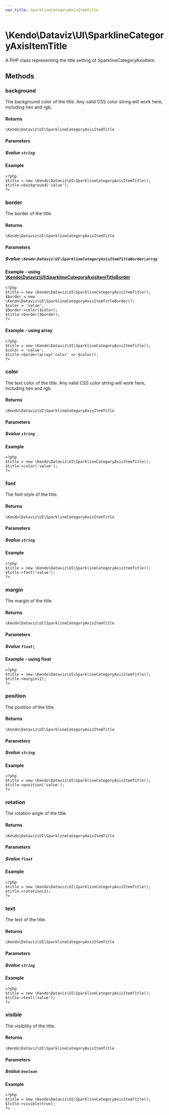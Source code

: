 ```yaml
---
nav_title: SparklineCategoryAxisItemTitle
---
```


# \Kendo\Dataviz\UI\SparklineCategoryAxisItemTitle

A PHP class representing the title setting of SparklineCategoryAxisItem.


## Methods

### background
The background color of the title. Any valid CSS color string will work here, including
hex and rgb.

#### Returns
`\Kendo\Dataviz\UI\SparklineCategoryAxisItemTitle`

#### Parameters

##### $value `string`



#### Example 
    <?php
    $title = new \Kendo\Dataviz\UI\SparklineCategoryAxisItemTitle();
    $title->background('value');
    ?>

### border

The border of the title.

#### Returns
`\Kendo\Dataviz\UI\SparklineCategoryAxisItemTitle`

#### Parameters

##### $value `\Kendo\Dataviz\UI\SparklineCategoryAxisItemTitleBorder|array`


#### Example - using [\Kendo\Dataviz\UI\SparklineCategoryAxisItemTitleBorder](/kendo-ui/api/wrappers/php/Kendo/Dataviz/UI/SparklineCategoryAxisItemTitleBorder)
    <?php
    $title = new \Kendo\Dataviz\UI\SparklineCategoryAxisItemTitle();
    $border = new \Kendo\Dataviz\UI\SparklineCategoryAxisItemTitleBorder();
    $color = 'value';
    $border->color($color);
    $title->border($border);
    ?>

#### Example - using array

    <?php
    $title = new \Kendo\Dataviz\UI\SparklineCategoryAxisItemTitle();
    $color = 'value';
    $title->border(array('color' => $color));
    ?>

### color
The text color of the title. Any valid CSS color string will work here, including hex and rgb.

#### Returns
`\Kendo\Dataviz\UI\SparklineCategoryAxisItemTitle`

#### Parameters

##### $value `string`



#### Example 
    <?php
    $title = new \Kendo\Dataviz\UI\SparklineCategoryAxisItemTitle();
    $title->color('value');
    ?>

### font
The font style of the title.

#### Returns
`\Kendo\Dataviz\UI\SparklineCategoryAxisItemTitle`

#### Parameters

##### $value `string`



#### Example 
    <?php
    $title = new \Kendo\Dataviz\UI\SparklineCategoryAxisItemTitle();
    $title->font('value');
    ?>

### margin
The margin of the title.

#### Returns
`\Kendo\Dataviz\UI\SparklineCategoryAxisItemTitle`

#### Parameters

##### $value `float|`



#### Example  - using float
    <?php
    $title = new \Kendo\Dataviz\UI\SparklineCategoryAxisItemTitle();
    $title->margin(1);
    ?>

### position
The position of the title.

#### Returns
`\Kendo\Dataviz\UI\SparklineCategoryAxisItemTitle`

#### Parameters

##### $value `string`



#### Example 
    <?php
    $title = new \Kendo\Dataviz\UI\SparklineCategoryAxisItemTitle();
    $title->position('value');
    ?>

### rotation
The rotation angle of the title.

#### Returns
`\Kendo\Dataviz\UI\SparklineCategoryAxisItemTitle`

#### Parameters

##### $value `float`



#### Example 
    <?php
    $title = new \Kendo\Dataviz\UI\SparklineCategoryAxisItemTitle();
    $title->rotation(1);
    ?>

### text
The text of the title.

#### Returns
`\Kendo\Dataviz\UI\SparklineCategoryAxisItemTitle`

#### Parameters

##### $value `string`



#### Example 
    <?php
    $title = new \Kendo\Dataviz\UI\SparklineCategoryAxisItemTitle();
    $title->text('value');
    ?>

### visible
The visibility of the title.

#### Returns
`\Kendo\Dataviz\UI\SparklineCategoryAxisItemTitle`

#### Parameters

##### $value `boolean`



#### Example 
    <?php
    $title = new \Kendo\Dataviz\UI\SparklineCategoryAxisItemTitle();
    $title->visible(true);
    ?>

